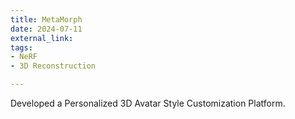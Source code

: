 ```yaml
---
title: MetaMorph
date: 2024-07-11
external_link: 
tags:
- NeRF
- 3D Reconstruction

---
```


Developed a Personalized 3D Avatar Style Customization Platform.

<!--more-->
